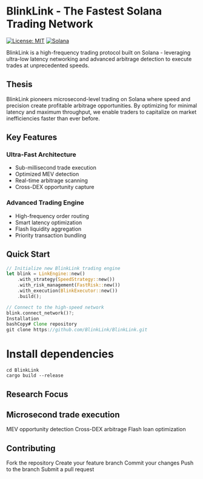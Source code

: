 # BlinkLink - The Fastest Solana Trading Network
[![License: MIT](https://img.shields.io/badge/License-MIT-yellow.svg)](https://opensource.org/licenses/MIT)
[![Solana](https://img.shields.io/badge/Solana-Powered-blue)](https://solana.com)

BlinkLink is a high-frequency trading protocol built on Solana - leveraging ultra-low latency networking and advanced arbitrage detection to execute trades at unprecedented speeds.

## Thesis
BlinkLink pioneers microsecond-level trading on Solana where speed and precision create profitable arbitrage opportunities. By optimizing for minimal latency and maximum throughput, we enable traders to capitalize on market inefficiencies faster than ever before.

## Key Features

### Ultra-Fast Architecture
- Sub-millisecond trade execution
- Optimized MEV detection
- Real-time arbitrage scanning
- Cross-DEX opportunity capture

### Advanced Trading Engine
- High-frequency order routing
- Smart latency optimization
- Flash liquidity aggregation
- Priority transaction bundling

## Quick Start
```rust
// Initialize new BlinkLink trading engine
let blink = LinkEngine::new()
    .with_strategy(SpeedStrategy::new())
    .with_risk_management(FastRisk::new())
    .with_execution(BlinkExecutor::new())
    .build();

// Connect to the high-speed network
blink.connect_network()?;
Installation
bashCopy# Clone repository
git clone https://github.com/BlinkLink/BlinkLink.git
```
# Install dependencies
```
cd BlinkLink
cargo build --release
```
## Research Focus

## Microsecond trade execution
MEV opportunity detection
Cross-DEX arbitrage
Flash loan optimization

## Contributing

Fork the repository
Create your feature branch
Commit your changes
Push to the branch
Submit a pull request
